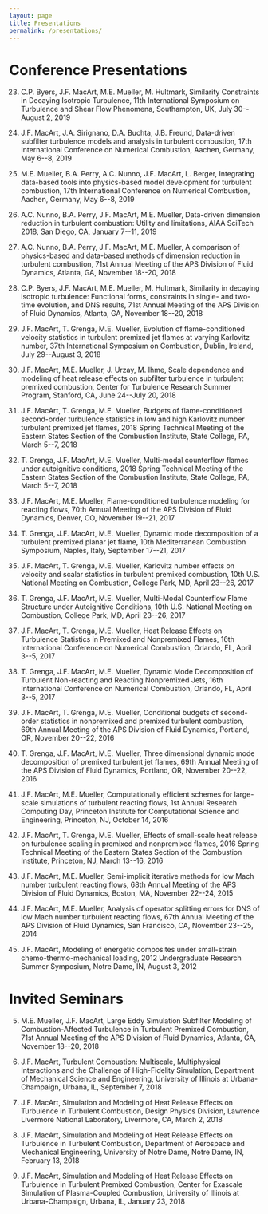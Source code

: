 ```yaml
---
layout: page
title: Presentations
permalink: /presentations/
---
```



# Conference Presentations


23. C.P. Byers, J.F. MacArt, M.E. Mueller, M. Hultmark, Similarity Constraints in Decaying Isotropic Turbulence, 11th International Symposium on Turbulence and Shear Flow Phenomena, Southampton, UK, July 30--August 2, 2019

22. J.F. MacArt, J.A. Sirignano, D.A. Buchta, J.B. Freund, Data-driven subfilter turbulence models and analysis in turbulent combustion, 17th International Conference on Numerical Combustion, Aachen, Germany, May 6--8, 2019

21. M.E. Mueller, B.A. Perry, A.C. Nunno, J.F. MacArt, L. Berger, Integrating data-based tools into physics-based model development for turbulent combustion, 17th International Conference on Numerical Combustion, Aachen, Germany, May 6--8, 2019

20. A.C. Nunno, B.A. Perry, J.F. MacArt, M.E. Mueller, Data-driven dimension reduction in turbulent combustion: Utility and limitations, AIAA SciTech 2018, San Diego, CA, January 7--11, 2019


19. A.C. Nunno, B.A. Perry, J.F. MacArt, M.E. Mueller, A comparison of physics-based and data-based methods of dimension reduction in turbulent combustion, 71st Annual Meeting of the APS Division of Fluid Dynamics, Atlanta, GA, November 18--20, 2018


18. C.P. Byers, J.F. MacArt, M.E. Mueller, M. Hultmark, Similarity in decaying isotropic turbulence: Functional forms, constraints in single- and two-time evolution, and DNS results, 71st Annual Meeting of the APS Division of Fluid Dynamics, Atlanta, GA, November 18--20, 2018


17. J.F. MacArt, T. Grenga, M.E. Mueller, Evolution of flame-conditioned velocity statistics in turbulent premixed jet flames at varying Karlovitz number, 37th International Symposium on Combustion, Dublin, Ireland, July 29--August 3, 2018


16. J.F. MacArt, M.E. Mueller, J. Urzay, M. Ihme, Scale dependence and modeling of heat release effects on subfilter turbulence in turbulent premixed combustion, Center for Turbulence Research Summer Program, Stanford, CA, June 24--July 20, 2018


15. J.F. MacArt, T. Grenga, M.E. Mueller, Budgets of flame-conditioned second-order turbulence statistics in low and high Karlovitz number turbulent premixed jet flames, 2018 Spring Technical Meeting of the Eastern States Section of the Combustion Institute, State College, PA, March 5--7, 2018


14. T. Grenga, J.F. MacArt, M.E. Mueller, Multi-modal counterflow flames under autoignitive conditions, 2018 Spring Technical Meeting of the Eastern States Section of the Combustion Institute, State College, PA, March 5--7, 2018


13. J.F. MacArt, M.E. Mueller, Flame-conditioned turbulence modeling for reacting flows, 70th Annual Meeting of the APS Division of Fluid Dynamics, Denver, CO, November 19--21, 2017


12. T. Grenga, J.F. MacArt, M.E. Mueller, Dynamic mode decomposition of a turbulent premixed planar jet flame, 10th Mediterranean Combustion Symposium, Naples, Italy, September 17--21, 2017


11. J.F. MacArt, T. Grenga, M.E. Mueller, Karlovitz number effects on velocity and scalar statistics in turbulent premixed combustion, 10th U.S. National Meeting on Combustion, College Park, MD, April 23--26, 2017


10. T. Grenga, J.F. MacArt, M.E. Mueller, Multi-Modal Counterflow Flame Structure under Autoignitive Conditions, 10th U.S. National Meeting on Combustion, College Park, MD, April 23--26, 2017


9. J.F. MacArt, T. Grenga, M.E. Mueller, Heat Release Effects on Turbulence Statistics in Premixed and Nonpremixed Flames, 16th International Conference on Numerical Combustion, Orlando, FL, April 3--5, 2017


8. T. Grenga, J.F. MacArt, M.E. Mueller, Dynamic Mode Decomposition of Turbulent Non-reacting and Reacting Nonpremixed Jets, 16th International Conference on Numerical Combustion, Orlando, FL, April 3--5, 2017


7. J.F. MacArt, T. Grenga, M.E. Mueller, Conditional budgets of second-order statistics in nonpremixed and premixed turbulent combustion, 69th Annual Meeting of the APS Division of Fluid Dynamics, Portland, OR, November 20--22, 2016


6. T. Grenga, J.F. MacArt, M.E. Mueller, Three dimensional dynamic mode decomposition of premixed turbulent jet flames, 69th Annual Meeting of the APS Division of Fluid Dynamics, Portland, OR, November 20--22, 2016


5. J.F. MacArt, M.E. Mueller, Computationally efficient schemes for large-scale simulations of turbulent reacting flows, 1st Annual Research Computing Day, Princeton Institute for Computational Science and Engineering, Princeton, NJ, October 14, 2016


4. J.F. MacArt, T. Grenga, M.E. Mueller, Effects of small-scale heat release on turbulence scaling in premixed and nonpremixed flames, 2016 Spring Technical Meeting of the Eastern States Section of the Combustion Institute, Princeton, NJ, March 13--16, 2016


3. J.F. MacArt, M.E. Mueller,  Semi-implicit iterative methods for low Mach number turbulent reacting flows, 68th Annual Meeting of the APS Division of Fluid Dynamics, Boston, MA, November 22--24, 2015


2. J.F. MacArt, M.E. Mueller,  Analysis of operator splitting errors for DNS of low Mach number turbulent reacting flows, 67th Annual Meeting of the APS Division of Fluid Dynamics, San Francisco, CA, November 23--25, 2014


1. J.F. MacArt,  Modeling of energetic composites under small-strain chemo-thermo-mechanical loading,  2012 Undergraduate Research Summer Symposium, Notre Dame, IN, August 3, 2012




# Invited Seminars


5. M.E. Mueller, J.F. MacArt, Large Eddy Simulation Subfilter Modeling of Combustion-Affected Turbulence in Turbulent Premixed Combustion, 71st Annual Meeting of the APS Division of Fluid Dynamics, Atlanta, GA, November 18--20, 2018

4. J.F. MacArt, Turbulent Combustion: Multiscale, Multiphysical Interactions and the Challenge of High-Fidelity Simulation, Department of Mechanical Science and Engineering, University of Illinois at Urbana-Champaign, Urbana, IL, September 7, 2018

3. J.F. MacArt, Simulation and Modeling of Heat Release Effects on Turbulence in Turbulent Combustion, Design Physics Division, Lawrence Livermore National Laboratory, Livermore, CA, March 2, 2018

2. J.F. MacArt, Simulation and Modeling of Heat Release Effects on Turbulence in Turbulent Combustion, Department of Aerospace and Mechanical Engineering, University of Notre Dame, Notre Dame, IN, February 13, 2018

1. J.F. MacArt, Simulation and Modeling of Heat Release Effects on Turbulence in Turbulent Premixed Combustion, Center for Exascale Simulation of Plasma-Coupled Combustion, University of Illinois at Urbana-Champaign, Urbana, IL, January 23, 2018